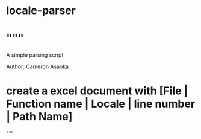 # locale-parser

"""
==============================================================================
A simple parsing script

Author: Cameron Asaoka

create a excel document with [File | Function name | Locale | line number | Path Name]
==============================================================================
"""
